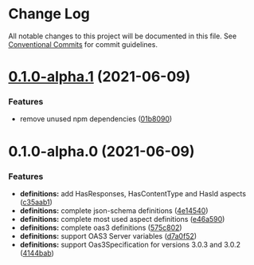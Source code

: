 # Change Log

All notable changes to this project will be documented in this file.
See [Conventional Commits](https://conventionalcommits.org) for commit guidelines.

# [0.1.0-alpha.1](https://github.com/koshevy/codegena/compare/@codegena/definitions@0.1.0-alpha.0...@codegena/definitions@0.1.0-alpha.1) (2021-06-09)


### Features

* remove unused npm dependencies ([01b8090](https://github.com/koshevy/codegena/commit/01b8090273656e65d8dcb7d861356aa16279b3bc))





# 0.1.0-alpha.0 (2021-06-09)


### Features

* **definitions:** add HasResponses, HasContentType and HasId aspects ([c35aab1](https://github.com/koshevy/codegena/commit/c35aab156b5d957ecff12ce1b28397504bae2a52))
* **definitions:** complete json-schema definitions ([4e14540](https://github.com/koshevy/codegena/commit/4e145406eef981aea567d83da37f8551164d1983))
* **definitions:** complete most used aspect definitions ([e46a590](https://github.com/koshevy/codegena/commit/e46a5902c9a3156fd3eaa39067146b39b28d1564))
* **definitions:** complete oas3 definitions ([575c802](https://github.com/koshevy/codegena/commit/575c8024faeaef158369ca88caf0ee02cb6f9158))
* **definitions:** support OAS3 Server variables ([d7a0f52](https://github.com/koshevy/codegena/commit/d7a0f5202bad34654ddfdda30b769424a7ffc8db))
* **definitions:** support Oas3Specification for versions 3.0.3 and 3.0.2 ([4144bab](https://github.com/koshevy/codegena/commit/4144babde9f72f1925d15b2ddd15868292a638b1))
